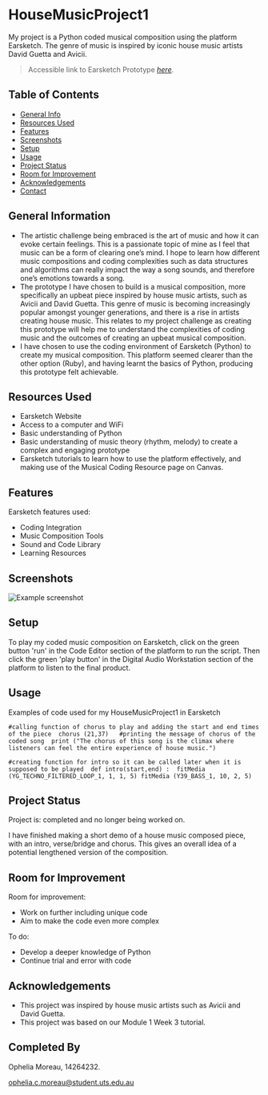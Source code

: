 # HouseMusicProject1
My project is a Python coded musical composition using the platform Earsketch. The genre of music is inspired by iconic house music artists David Guetta and Avicii.
> Accessible link to Earsketch Prototype [_here_](https://earsketch.gatech.edu/earsketch2/?sharing=iXijhi2_wq-tEyv_Iyuscw).

## Table of Contents
* [General Info](#general-information)
* [Resources Used](#resources-used)
* [Features](#features)
* [Screenshots](#screenshots)
* [Setup](#setup)
* [Usage](#usage)
* [Project Status](#project-status)
* [Room for Improvement](#room-for-improvement)
* [Acknowledgements](#acknowledgements)
* [Contact](#contact)
<!-- * [License](#license) -->


## General Information
- The artistic challenge being embraced is the art of music and how it can evoke certain feelings. This is a passionate topic of mine as I feel that music can be a form of clearing one’s mind. I hope to learn how different music compositions and coding complexities such as data structures and algorithms can really impact the way a song sounds, and therefore one’s emotions towards a song.
- The prototype I have chosen to build is a musical composition, more specifically an upbeat piece inspired by house music artists, such as Avicii and David Guetta. This genre of music is becoming increasingly popular amongst younger generations, and there is a rise in artists creating house music. This relates to my project challenge as creating this prototype will help me to understand the complexities of coding music and the outcomes of creating an upbeat musical composition.
- I have chosen to use the coding environment of Earsketch (Python) to create my musical composition. This platform seemed clearer than the other option (Ruby), and having learnt the basics of Python, producing this prototype felt achievable.



## Resources Used
- Earsketch Website
- Access to a computer and WiFi
- Basic understanding of Python 
- Basic understanding of music theory (rhythm, melody) to create a complex and engaging prototype
- Earsketch tutorials to learn how to use the platform effectively, and making use of the Musical Coding Resource page on Canvas. 


## Features
Earsketch features used:
- Coding Integration
- Music Composition Tools
- Sound and Code Library
- Learning Resources


## Screenshots
![Example screenshot](file:///var/folders/mv/fbjzwfbx5nd61drx09gj08j80000gn/T/TemporaryItems/NSIRD_screencaptureui_aLIXiL/Screen%20Shot%202024-11-01%20at%2010.36.22%20pm.png)
<!-- If you have screenshots you'd like to share, include them here. -->


## Setup
To play my coded music composition on Earsketch, click on the green button 'run' in the Code Editor section of the platform to run the script. Then click the green 'play button' in the Digital Audio Workstation section of the platform to listen to the final product.

## Usage
Examples of code used for my HouseMusicProject1 in Earsketch

`#calling function of chorus to play and adding the start and end times of the piece 
chorus (21,37)  
        #printing the message of chorus of the coded song 
print ("The chorus of this song is the climax where listeners can feel the entire experience of house music.")`

`#creating function for intro so it can be called later when it is supposed to be played 
def intro(start,end) : 
    fitMedia (YG_TECHNO_FILTERED_LOOP_1, 1, 1, 5)
    fitMedia (Y39_BASS_1, 10, 2, 5)`


## Project Status
Project is: completed and no longer being worked on. 

I have finished making a short demo of a house music composed piece, with an intro, verse/bridge and chorus. This gives an overall idea of a potential lengthened version of the composition.


## Room for Improvement
Room for improvement:
- Work on further including unique code
- Aim to make the code even more complex

To do:
- Develop a deeper knowledge of Python
- Continue trial and error with code


## Acknowledgements
- This project was inspired by house music artists such as Avicii and David Guetta.
- This project was based on our Module 1 Week 3 tutorial.


## Completed By
Ophelia Moreau, 14264232.

ophelia.c.moreau@student.uts.edu.au
